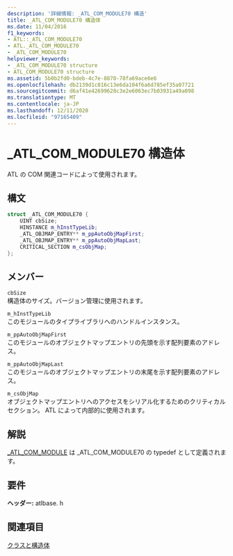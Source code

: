 ```yaml
---
description: '詳細情報: _ATL_COM_MODULE70 構造'
title: _ATL_COM_MODULE70 構造体
ms.date: 11/04/2016
f1_keywords:
- ATL::_ATL_COM_MODULE70
- ATL._ATL_COM_MODULE70
- _ATL_COM_MODULE70
helpviewer_keywords:
- _ATL_COM_MODULE70 structure
- ATL_COM_MODULE70 structure
ms.assetid: 5b0b2fd0-bdeb-4c7e-8870-78fa69ace6e6
ms.openlocfilehash: db2139d1c816c13e6da104f6a6d785ef35a07721
ms.sourcegitcommit: d6af41e42699628c3e2e6063ec7b03931a49a098
ms.translationtype: MT
ms.contentlocale: ja-JP
ms.lasthandoff: 12/11/2020
ms.locfileid: "97165409"
---
```

# <a name="_atl_com_module70-structure"></a>_ATL_COM_MODULE70 構造体

ATL の COM 関連コードによって使用されます。

## <a name="syntax"></a>構文

```cpp
struct _ATL_COM_MODULE70 {
    UINT cbSize;
    HINSTANCE m_hInstTypeLib;
    _ATL_OBJMAP_ENTRY** m_ppAutoObjMapFirst;
    _ATL_OBJMAP_ENTRY** m_ppAutoObjMapLast;
    CRITICAL_SECTION m_csObjMap;
};
```

## <a name="members"></a>メンバー

`cbSize`<br/>
構造体のサイズ。バージョン管理に使用されます。

`m_hInstTypeLib`<br/>
このモジュールのタイプライブラリへのハンドルインスタンス。

`m_ppAutoObjMapFirst`<br/>
このモジュールのオブジェクトマップエントリの先頭を示す配列要素のアドレス。

`m_ppAutoObjMapLast`<br/>
このモジュールのオブジェクトマップエントリの末尾を示す配列要素のアドレス。

`m_csObjMap`<br/>
オブジェクトマップエントリへのアクセスをシリアル化するためのクリティカルセクション。 ATL によって内部的に使用されます。

## <a name="remarks"></a>解説

[_ATL_COM_MODULE](atl-typedefs.md#_atl_com_module) は _ATL_COM_MODULE70 の typedef として定義されます。

## <a name="requirements"></a>要件

**ヘッダー:** atlbase. h

## <a name="see-also"></a>関連項目

[クラスと構造体](../../atl/reference/atl-classes.md)
